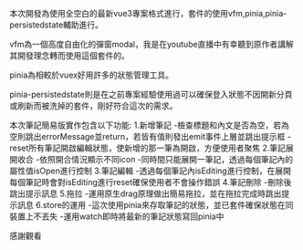 本次開發為使用全空白的最新vue3專案格式進行，套件的使用vfm,pinia,pinia-persistedstate輔助進行。

vfm為一個高度自由化的彈窗modal，我是在youtube直播中有幸聽到原作者講解其開發理念轉而使用這個套件的。

pinia為相較於vuex好用許多的狀態管理工具。

pinia-persistedstate則是在之前專案經驗使用過可以確保登入狀態不因開新分頁或刷新而被洗掉的套件，剛好符合這次的需求。

本次筆記簡易版實作包含以下功能:
1.新增筆記
-檢查標題和內文是否為空，若為空則跳出errorMessage並return，若皆有值則發出emit事件上層並跳出提示框
-reset所有筆記開啟編輯狀態，使新增的那一筆為開啟，方便使用者聚焦
2.筆記展開收合
-依照開合情況顯示不同icon
-同時間只能展開一筆記，透過每個筆記內的屬性值isOpen進行控制
3.筆記編輯
-透過每個筆記內isEditing進行控制，在展開每個筆記時會對isEditing進行reset確保使用者不會操作錯誤
4.筆記刪除
-刪除後跳出提示訊息
5.拖拉
-運用原生drag原理做出簡易拖拉，並在拖拉完成時跳出提示訊息
6.store的運用
-這次使用pinia來存取筆記的狀態，並已套件確保狀態在同裝置上不丟失
-運用watch即時將最新的筆記狀態寫回pinia中

感謝觀看